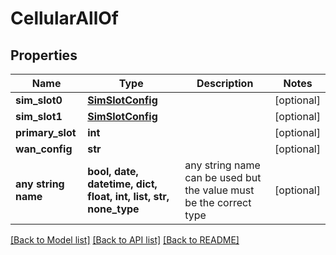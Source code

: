 # CellularAllOf


## Properties
Name | Type | Description | Notes
------------ | ------------- | ------------- | -------------
**sim_slot0** | [**SimSlotConfig**](SimSlotConfig.md) |  | [optional] 
**sim_slot1** | [**SimSlotConfig**](SimSlotConfig.md) |  | [optional] 
**primary_slot** | **int** |  | [optional] 
**wan_config** | **str** |  | [optional] 
**any string name** | **bool, date, datetime, dict, float, int, list, str, none_type** | any string name can be used but the value must be the correct type | [optional]

[[Back to Model list]](../README.md#documentation-for-models) [[Back to API list]](../README.md#documentation-for-api-endpoints) [[Back to README]](../README.md)


